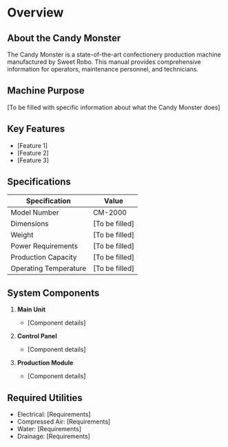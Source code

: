 # Overview

## About the Candy Monster

The Candy Monster is a state-of-the-art confectionery production machine manufactured by Sweet Robo. This manual provides comprehensive information for operators, maintenance personnel, and technicians.

## Machine Purpose

[To be filled with specific information about what the Candy Monster does]

## Key Features

- [Feature 1]
- [Feature 2]
- [Feature 3]

## Specifications

| Specification | Value |
|--------------|-------|
| Model Number | CM-2000 |
| Dimensions | [To be filled] |
| Weight | [To be filled] |
| Power Requirements | [To be filled] |
| Production Capacity | [To be filled] |
| Operating Temperature | [To be filled] |

## System Components

1. **Main Unit**
   - [Component details]

2. **Control Panel**
   - [Component details]

3. **Production Module**
   - [Component details]

## Required Utilities

- Electrical: [Requirements]
- Compressed Air: [Requirements]
- Water: [Requirements]
- Drainage: [Requirements]